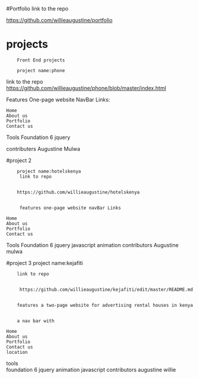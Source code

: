 
#Portfolio
link to the repo

https://github.com/willieaugustine/portfolio

# projects 

        Front End projects
        
        project name:phone
link to the repo
https://github.com/willieaugustine/phone/blob/master/index.html

Features One-page website NavBar Links:

    Home
    About us
    Portfolio
    Contact us

Tools Foundation 6 jquery

contributers
Augustine Mulwa
  
  #project 2 
  
        project name:hotelskenya
         link to repo
         
         
        https://github.com/willieaugustine/hotelskenya
        
        
         features one-page website navBar Links
  
    Home
    About us
    Portfolio
    Contact us

  Tools Foundation 6 jquery
        javascript
        animation
  contributors
  Augustine mulwa
  
  
  #project 3
        project name:kejafiti
        
        link to repo
        
        
         https://github.com/willieaugustine/kejafiti/edit/master/README.md
         
         
        features a two-page website for advertising rental houses in kenya
        
        
        a nav bar with 
 
    Home
    About us
    Portfolio
    Contact us
    location
  tools         
        foundation 6 jquery
        animation
        javascript
      contributors
        augustine willie
  
  

